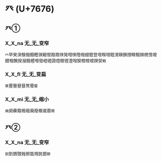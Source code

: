 # 癶 (U+7676)

## 癶①

### X_X_na 无_无_变窄
`癶`癷癸湀騤撥醱瞪骙䚨僜蹳蹬䙆発㗶楑隥襏䗳鐙登墱暌璒䮴溌聧䤆撜睽驋鍨櫈憕竳膯橃醗揆潑鏺艠噔發嶝磴證燈嬁镫澄墢猤橙㡠䙞䠏癹`鱍`

### X_X_fl 无_无_变扁
`葵`霯簦䆸䔲凳蕟`鼟`

### X_X_mi 无_无_缩小 
`㾱`阕藈䉬櫠癈廃廢㡧邆䕠`闋`

## 癶②

### X_X_na 无_无_变窄
`㔇`㔁䳾覴戣鄈㽅䳫㲪鄧`䠬`